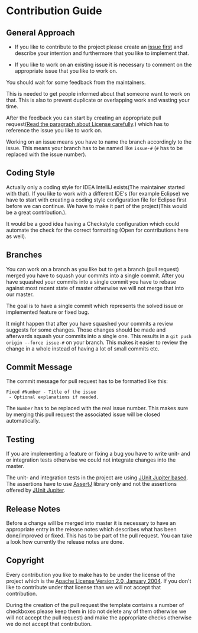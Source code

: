 <!---
 Licensed to the Apache Software Foundation (ASF) under one or more
 contributor license agreements.  See the NOTICE file distributed with
 this work for additional information regarding copyright ownership.
 The ASF licenses this file to You under the Apache License, Version 2.0
 (the "License"); you may not use this file except in compliance with
 the License.  You may obtain a copy of the License at

      http://www.apache.org/licenses/LICENSE-2.0

 Unless required by applicable law or agreed to in writing, software
 distributed under the License is distributed on an "AS IS" BASIS,
 WITHOUT WARRANTIES OR CONDITIONS OF ANY KIND, either express or implied.
 See the License for the specific language governing permissions and
 limitations under the License.
-->
# Contribution Guide

## General Approach

* If you like to contribute to the project please create an [issue first][project-issue] and describe
your intention and furthermore that you like to implement that. 

* If you like to work on an existing issue it is necessary to comment on the appropriate
issue that you like to work on.
 
You should wait for some feedback from the maintainers.

This is needed to get people informed about that someone want to work on that. This is also to
prevent duplicate or overlapping work and wasting your time.

After the feedback you can start by creating an appropriate pull request([Read the paragraph 
about License carefully](#Copyright).) which has to reference the issue you like to work on.

Working on an issue means you have to name the branch accordingly to the issue. This means
your branch has to be named like `issue-#` (`#` has to be replaced with the issue number).

## Coding Style

Actually only a coding style for IDEA IntelliJ exists(The maintainer started with that). If you like to
work with a different IDE's (for example Eclipse) we have to start with creating a coding style configuration
file for Eclipse first before we can continue. We have to make it part of the project(This would
be a great contribution.). 

It would be a good idea having a Checkstyle configuration which could automate the check for the 
correct formatting (Open for contributions here as well).

## Branches

You can work on a branch as you like but to get a branch (pull request) merged you have to squash
your commits into a single commit. After you have squashed your commits into a single commit you 
have to rebase against most recent state of master otherwise we will not merge that into our master.

The goal is to have a single commit which represents the solved issue or implemented feature or fixed
bug. 

It might happen that after you have squashed your commits a review suggests for some changes.
Those changes should be made and afterwards squash your commits into a single one. This results in
a `git push origin --force issue-#` on your branch. This makes it easier to review the change in a 
whole instead of having a lot of small commits etc. 

## Commit Message

The commit message for pull request has to be formatted like this:
```
Fixed #Number - Title of the issue
 - Optional explanations if needed.
```
The `Number` has to be replaced with the real issue number. This makes sure by merging this pull
request the associated issue will be closed automatically.

## Testing

If you are implementing a feature or fixing a bug you have to write unit- and or integration tests 
otherwise we could not integrate changes into the master.

The unit- and integration tests in the project are using [JUnit Jupiter based][junit-jupiter]. 
The assertions have to use [AssertJ][assertj] library only and not the assertions offered by 
[JUnit Jupiter][junit-jupiter].

## Release Notes

Before a change will be merged into master it is necessary to have an appropriate entry
in the release notes which describes what has been done/improved or fixed. This has to be
part of the pull request. You can take a look how currently the release notes are done.

## Copyright

Every contribution you like to make has to be under the license of the project which is
the [Apache License Version 2.0, January 2004][apache-license]. If you don't like 
to contribute under that license than we will not accept that contribution.

During the creation of the pull request the template contains a number of checkboxes please keep them
in (do not delete any of them otherwise we will not accept the pull request) and make the appropriate
checks otherwise we do not accept that contribution.

[apache-license]: https://github.com/khmarbaise/dump/blob/master/LICENSE.txt   
[assertj]: https://assertj.github.io/doc/
[junit-jupiter]: https://junit.org/junit5/
[project-issue]: https://github.com/khmarbaise/dump/issues

